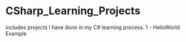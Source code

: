 # CSharp_Learning_Projects
includes projects I have done in my C# learning process.
1 - HelloWorld Example
